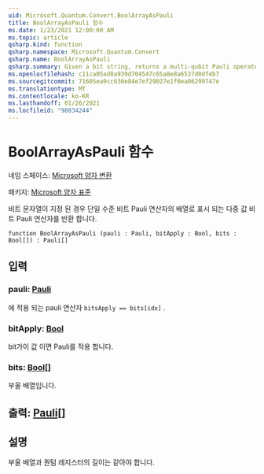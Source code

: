 ```yaml
---
uid: Microsoft.Quantum.Convert.BoolArrayAsPauli
title: BoolArrayAsPauli 함수
ms.date: 1/23/2021 12:00:00 AM
ms.topic: article
qsharp.kind: function
qsharp.namespace: Microsoft.Quantum.Convert
qsharp.name: BoolArrayAsPauli
qsharp.summary: Given a bit string, returns a multi-qubit Pauli operator represented as an array of single-qubit Pauli operators.
ms.openlocfilehash: c11ca05ad8a939d704547c65a8e8a6537d0df4b7
ms.sourcegitcommit: 71605ea9cc630e84e7ef29027e1f0ea06299747e
ms.translationtype: MT
ms.contentlocale: ko-KR
ms.lasthandoff: 01/26/2021
ms.locfileid: "98834244"
---
```

# <a name="boolarrayaspauli-function"></a>BoolArrayAsPauli 함수

네임 스페이스: [Microsoft 양자 변환](xref:Microsoft.Quantum.Convert)

패키지: [Microsoft 양자 표준](https://nuget.org/packages/Microsoft.Quantum.Standard)


비트 문자열이 지정 된 경우 단일 수준 비트 Pauli 연산자의 배열로 표시 되는 다중 값 비트 Pauli 연산자를 반환 합니다.

```qsharp
function BoolArrayAsPauli (pauli : Pauli, bitApply : Bool, bits : Bool[]) : Pauli[]
```


## <a name="input"></a>입력

### <a name="pauli--pauli"></a>pauli: [Pauli](xref:microsoft.quantum.lang-ref.pauli)

에 적용 되는 pauli 연산자 `bitsApply == bits[idx]` .


### <a name="bitapply--bool"></a>bitApply: [Bool](xref:microsoft.quantum.lang-ref.bool)

bit가이 값 이면 Pauli를 적용 합니다.


### <a name="bits--bool"></a>bits: [Bool](xref:microsoft.quantum.lang-ref.bool)[]

부울 배열입니다.



## <a name="output--pauli"></a>출력: [Pauli](xref:microsoft.quantum.lang-ref.pauli)[]



## <a name="remarks"></a>설명

부울 배열과 퀀텀 레지스터의 길이는 같아야 합니다.